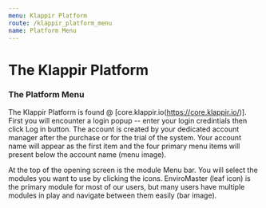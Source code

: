 ```yaml
---
menu: Klappir Platform
route: /klappir_platform_menu
name: Platform Menu
---
```


# The Klappir Platform

### The Platform Menu

The Klappir Platform is found @ [core.klappir.io(https://core.klappir.io/)]. First you will encounter a login popup -- enter your login credintials then click Log in button. The account is created by your dedicated account manager after the purchase or for the trial of the system. Your account name will appear as the first item and the four primary menu items will present below the account name (menu image).

At the top of the opening screen is the module Menu bar. You will select the modules you want to use by clicking the icons. EnviroMaster (leaf icon) is the primary module for most of our users, but many users have multiple modules in play and navigate between them easily (bar image).
